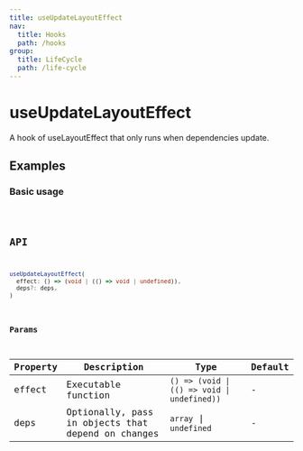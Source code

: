 ```yaml
---
title: useUpdateLayoutEffect
nav:
  title: Hooks
  path: /hooks
group:
  title: LifeCycle
  path: /life-cycle
---
```


# useUpdateLayoutEffect

A hook of useLayoutEffect that only runs when dependencies update.

## Examples

### Basic usage

<code src="./demo/demo1.tsx" />

## API

```typescript
useUpdateLayoutEffect(
  effect: () => (void | (() => void | undefined)),
  deps?: deps,
)
```

### Params

| Property | Description                                        | Type                                        | Default |
|----------|----------------------------------------------------|---------------------------------------------|---------|
| effect   | Executable function                                | `() => (void \| (() => void \| undefined))` | -       |
| deps     | Optionally, pass in objects that depend on changes | `array` \| `undefined`                      | -       |
